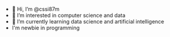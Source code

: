 - 👋 Hi, I’m @cssi87m
- 👀 I’m interested in computer science and data
- 🌱 I’m currently learning data science and artificial intelligence
- I'm newbie in programming
<!---
cssi87m/cssi87m is a ✨ special ✨ repository because its `README.md` (this file) appears on your GitHub profile.
You can click the Preview link to take a look at your changes.
--->
